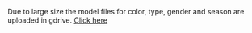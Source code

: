 Due to large size the model files for color, type, gender and season are uploaded in gdrive.
[Click here](https://drive.google.com/drive/folders/1-qMUvbBAoGs9nO7ae1-xCZlayIQzRY94?usp=sharing)
